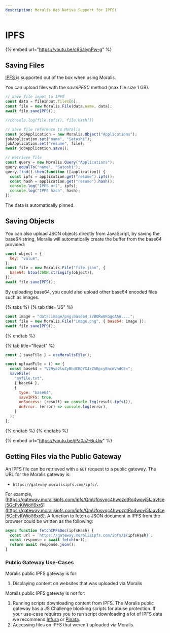 ```yaml
---
description: Moralis Has Native Support for IPFS!
---
```


# IPFS

{% embed url="https://youtu.be/c9SalynPw-g" %}

## Saving Files

[IPFS ](https://ipfs.io)is supported out of the box when using Moralis.

You can upload files with the _saveIPFS()_ method (max file size 1 GB).

```javascript
// Save file input to IPFS
const data = fileInput.files[0];
const file = new Moralis.File(data.name, data);
await file.saveIPFS();

//console.log(file.ipfs(), file.hash())

// Save file reference to Moralis
const jobApplication = new Moralis.Object("Applications");
jobApplication.set("name", "Satoshi");
jobApplication.set("resume", file);
await jobApplication.save();

// Retrieve file
const query = new Moralis.Query("Applications");
query.equalTo("name", "Satoshi");
query.find().then(function ([application]) {
  const ipfs = application.get("resume").ipfs();
  const hash = application.get("resume").hash();
  console.log("IPFS url", ipfs);
  console.log("IPFS hash", hash);
});
```

The data is automatically pinned.

## Saving Objects

You can also upload JSON objects directly from JavaScript, by saving the base64 string, Moralis will automatically create the buffer from the base64 provided:

```javascript
const object = {
  key: "value",
};
const file = new Moralis.File("file.json", {
  base64: btoa(JSON.stringify(object)),
});
await file.saveIPFS();
```

By uploading base64, you could also upload other base64 encoded files such as images.

{% tabs %}
{% tab title="JS" %}
```javascript
const image = "data:image/png;base64,iVBORw0KGgoAAA....";
const file = new Moralis.File("image.png", { base64: image });
await file.saveIPFS();
```
{% endtab %}

{% tab title="React" %}
```javascript
const { saveFile } = useMoralisFile();

const uploadFile = () => {
  const base64 = "V29ya2luZyBhdCBQYXJzZSBpcyBncmVhdCE=";
  saveFile(
    "myfile.txt",
    { base64 },
    {
      type: "base64",
      saveIPFS: true,
      onSuccess: (result) => console.log(result.ipfs()),
      onError: (error) => console.log(error),
    }
  );
};
```
{% endtab %}
{% endtabs %}

{% embed url="https://youtu.be/jPa0a7-6uUw" %}

## Getting Files via the Public Gateway

An IPFS file can be retrieved with a `GET` request to a public gateway. The URL for the Moralis gateway is:

- `https://gateway.moralisipfs.com/ipfs/`.

For example, [https://gateway.moralisipfs.com/ipfs/QmUfpsyqc4hwozotRo4woyi5fJqvfcej5GcFvKiWoY6xr6](https://gateway.moralisipfs.com/ipfs/QmUfpsyqc4hwozotRo4woyi5fJqvfcej5GcFvKiWoY6xr6). A function to fetch a JSON document in IPFS from the browser could be written as the following:

```javascript
async function fetchIPFSDoc(ipfsHash) {
  const url = `https://gateway.moralisipfs.com/ipfs/${ipfsHash}`;
  const response = await fetch(url);
  return await response.json();
}
```

### Public Gateway Use-Cases

Moralis public IPFS gateway is for:

1. Displaying content on websites that was uploaded via Moralis

Moralis public IPFS gateway is not for:

1. Running scripts downloading content from IPFS. The Moralis public gateway has a JS Challenge blocking scripts for abuse protection. If your use-case requires you to run script downloading a lot of IPFS data we recommend [Infura](https://infura.io/product/ipfs) or [Pinata](https://www.pinata.cloud).
2. Accessing files on IPFS that weren't uploaded via Moralis.
